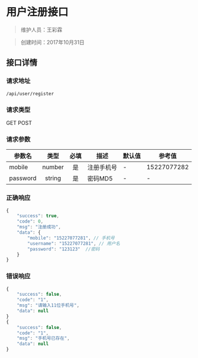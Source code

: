 # 用户注册接口

> 维护人员：王彩霖

> 创建时间：2017年10月31日

## 接口详情

### 请求地址
```
/api/user/register
```

### 请求类型
GET POST

### 请求参数
| 参数名 | 类型 | 必填 | 描述 | 默认值 | 参考值 |
| --- | :---: | :---: | --- | --- | --- |
| mobile | number | 是 | 注册手机号 | - | 15227077282 |
| password | string | 是 | 密码MD5 | - |  - |

### 正确响应
```javascript
{
    "success": true,
    "code": 0,
    "msg": "注册成功",
    "data": {
        "mobile": "15227077281", // 手机号
        "username": "15227077281", // 用户名
        "password": "123123"  //密码
    }
}
```

### 错误响应
```javascript
{
    "success": false,
    "code": "1",
    "msg": "请输入11位手机号",
    "data": null
}
{
    "success": false,
    "code": "1",
    "msg": "手机号已存在",
    "data": null
}
```
